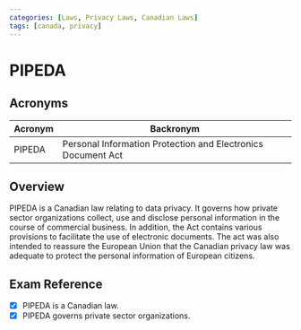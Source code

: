 ```yaml
---
categories: [Laws, Privacy Laws, Canadian Laws]
tags: [canada, privacy]
---
```


# PIPEDA

## Acronyms

| Acronym | Backronym |
| - | - |
| PIPEDA | Personal Information Protection and Electronics Document Act |

## Overview

PIPEDA is a Canadian law relating to data privacy. It governs how private sector organizations collect, use and disclose personal information in the course of commercial business. In addition, the Act contains various provisions to facilitate the use of electronic documents. The act was also intended to reassure the European Union that the Canadian privacy law was adequate to protect the personal information of European citizens.

## Exam Reference

- [x] PIPEDA is a Canadian law.
- [x] PIPEDA governs private sector organizations.
